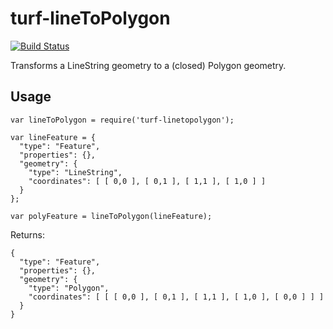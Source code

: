 # turf-lineToPolygon

[![Build Status](https://travis-ci.org/Turfjs/turf-line-to-polygon.svg)](https://travis-ci.org/Turfjs/turf-line-to-polygon)

Transforms a LineString geometry to a (closed) Polygon geometry.

## Usage

    var lineToPolygon = require('turf-linetopolygon');

    var lineFeature = {
      "type": "Feature",
      "properties": {},
      "geometry": {
        "type": "LineString",
        "coordinates": [ [ 0,0 ], [ 0,1 ], [ 1,1 ], [ 1,0 ] ]
      }
    };

    var polyFeature = lineToPolygon(lineFeature);

Returns:

    {
      "type": "Feature",
      "properties": {},
      "geometry": {
        "type": "Polygon",
        "coordinates": [ [ [ 0,0 ], [ 0,1 ], [ 1,1 ], [ 1,0 ], [ 0,0 ] ] ]
      }
    }
